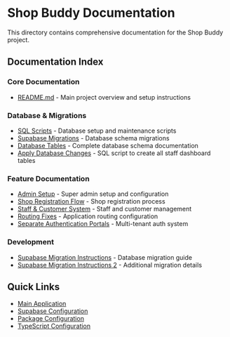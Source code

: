 # Shop Buddy Documentation

This directory contains comprehensive documentation for the Shop Buddy project.

## Documentation Index

### Core Documentation
- [README.md](../README.md) - Main project overview and setup instructions

### Database & Migrations
- [SQL Scripts](./sql/) - Database setup and maintenance scripts
- [Supabase Migrations](../supabase/migrations/) - Database schema migrations
- [Database Tables](./database-tables.md) - Complete database schema documentation
- [Apply Database Changes](./apply-database-changes.sql) - SQL script to create all staff dashboard tables

### Feature Documentation
- [Admin Setup](./ADMIN_SETUP.md) - Super admin setup and configuration
- [Shop Registration Flow](./SHOP_REGISTRATION_FLOW.md) - Shop registration process
- [Staff & Customer System](./STAFF_AND_CUSTOMER_SYSTEM.md) - Staff and customer management
- [Routing Fixes](./ROUTING_FIXES.md) - Application routing configuration
- [Separate Authentication Portals](./SEPARATE_AUTHENTICATION_PORTALS.md) - Multi-tenant auth system

### Development
- [Supabase Migration Instructions](./SUPABASE_MIGRATION_INSTRUCTIONS.md) - Database migration guide
- [Supabase Migration Instructions 2](./SUPABASE_MIGRATION_INSTRUCTIONS_2.md) - Additional migration details

## Quick Links

- [Main Application](../src/)
- [Supabase Configuration](../supabase/)
- [Package Configuration](../package.json)
- [TypeScript Configuration](../tsconfig.json)
